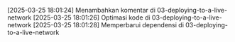[2025-03-25 18:01:24] Menambahkan komentar di 03-deploying-to-a-live-network
[2025-03-25 18:01:26] Optimasi kode di 03-deploying-to-a-live-network
[2025-03-25 18:01:28] Memperbarui dependensi di 03-deploying-to-a-live-network
